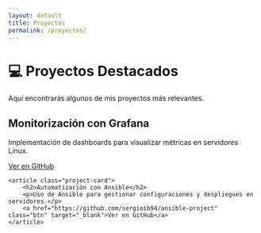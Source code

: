 ```yaml
---
layout: default
title: Proyectos
permalink: /proyectos/
---
```


# 💻 Proyectos Destacados  
Aquí encontrarás algunos de mis proyectos más relevantes.

<div class="project-grid">
    <article class="project-card">
        <h2>Monitorización con Grafana</h2>
        <p>Implementación de dashboards para visualizar métricas en servidores Linux.</p>
        <a href="https://github.com/sergioib94/grafana-project" class="btn" target="_blank">Ver en GitHub</a>
    </article>

    <article class="project-card">
        <h2>Automatización con Ansible</h2>
        <p>Uso de Ansible para gestionar configuraciones y despliegues en servidores.</p>
        <a href="https://github.com/sergioib94/ansible-project" class="btn" target="_blank">Ver en GitHub</a>
    </article>
</div>